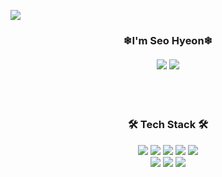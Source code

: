 ![](https://user-images.githubusercontent.com/46497281/164969622-0162cf50-af75-4544-bcb1-9b93e7bae58f.svg)
<h3 align="center">❄I'm Seo Hyeon❄<br><br> 
<a href="https://velog.io/@hamkke/" target="_blank"><img src="https://img.shields.io/badge/velog-20C997?style=for-the-badge"/></a>
<a href="mailto:walwalzz030@gmail.com" target="_blank"><img src="https://img.shields.io/badge/Gmail-EA4335?style=for-the-badge"/></a>
</h3>

<br>
<br>
<h3 align="center"><b>🛠 Tech Stack 🛠</b></h3>
<p align="center">
<img src="https://img.shields.io/badge/html-E34F26?style=for-the-badge&logo=html5&logoColor=white">
<img src="https://img.shields.io/badge/css-1572B6?style=for-the-badge&logo=css3&logoColor=white">
<img src="https://img.shields.io/badge/javascript-F7DF1E?style=for-the-badge&logo=javascript&logoColor=black">
<img src="https://img.shields.io/badge/React-61DAFB?style=for-the-badge&logo=react&logoColor=black"/>
<img src="https://img.shields.io/badge/redux-%23593d88.svg?style=for-the-badge&logo=redux&logoColor=white"/>
<br>
<img src="https://img.shields.io/badge/styled--components-DB7093?style=for-the-badge&logo=styled-components&logoColor=white"/>
<img src="https://img.shields.io/badge/Sass-hotpink.svg?style=for-the-badge&logo=SASS&logoColor=white"/>
<img src="https://img.shields.io/badge/figma-%23F24E1E.svg?style=for-the-badge&logo=figma&logoColor=white">

  

